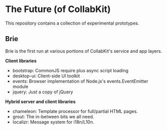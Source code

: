 # The Future (of CollabKit)

This repository contains a collection of experimental prototypes.

## Brie

Brie is the first run at various portions of CollabKit's service and app layers.

**Client libraries**

* bootstrap: CommonJS require plus async script loading
* desktop-ui: Client-side UI toolkit
* events: Browser implementation of Node.js's events.EventEmitter module
* jquery: Just a copy of jQuery

**Hybrid server and client libraries**

* chameleon: Template processor for full/partial HTML pages.
* grout: The in-between bits we all need.
* localizr: Message system for i18n/L10n.
